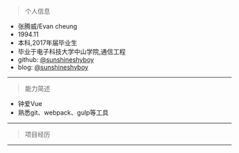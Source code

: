 > 个人信息

- 张腾威/Evan cheung  
- 1994.11  
- 本科,2017年届毕业生  
- 毕业于电子科技大学中山学院,通信工程  
- github: <a href="https://github.com/sunshineshyboy">@sunshineshyboy</a>  
- blog: <a href="https://sunshineshyboy.github.io">@sunshineshyboy</a>  
 
---

> 能力简述

- 钟爱Vue
- 熟悉git、webpack、gulp等工具

---

> 项目经历

---
